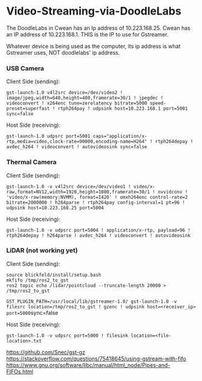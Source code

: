 # Video-Streaming-via-DoodleLabs

The DoodleLabs in Cwean has an Ip address of 10.223.168.25.
Cwean has an IP address of 10.223.168.1. THIS is the IP to use for Gstreamer.

Whatever device is being used as the computer, its ip address is what Gstreamer uses, NOT doodlelabs' ip address.

### USB Camera

Client Side (sending):

`gst-launch-1.0 v4l2src device=/dev/video2 ! image/jpeg,width=640,height=480,framerate=30/1 ! jpegdec ! videoconvert ! x264enc tune=zerolatency bitrate=5000 speed-preset=superfast ! rtph264pay ! udpsink host=10.223.168.1 port=5001 sync=false` 


Host Side (receiving):

`gst-launch-1.0 udpsrc port=5001 caps="application/x-rtp,media=video,clock-rate=90000,encoding-name=H264" ! rtph264depay ! avdec_h264 ! videoconvert ! autovideosink sync=false`


### Thermal Camera

Client Side (sending): 

`gst-launch-1.0 -v v4l2src device=/dev/video1 ! video/x-raw,format=NV12,width=1920,height=1080,framerate=30/1 ! nvvidconv ! 'video/x-raw(memory:NVMM), format=I420' ! omxh264enc control-rate=2 bitrate=2000000 ! h264parse ! rtph264pay config-interval=1 pt=96 ! udpsink host=10.223.168.25 port=5004`


Host Side (receiving):

`gst-launch-1.0 -v udpsrc port=5004 ! application/x-rtp, payload=96 ! rtph264depay ! h264parse ! avdec_h264 ! videoconvert ! autovideosink`


### LiDAR (not working yet)


Client Side (sending):
``` terminal
source blickfeld/install/setup.bash
mkfifo /tmp/ros2_to_gst
ros2 topic echo /lidar/pointcloud --truncate-length 20000 > /tmp/ros2_to_gst
```

`GST_PLUGIN_PATH=/usr/local/lib/gstreamer-1.0/ gst-launch-1.0 -v filesrc location=/tmp/ros2_to_gst ! gzenc ! udpsink host=<receiver_ip> port=5000`sync=false

Host Side (receiving):

`gst-launch-1.0 -v udpsrc port=5000 ! filesink location=<file-location>.txt`

https://github.com/Snec/gst-gz
https://stackoverflow.com/questions/75418645/using-gstream-with-fifo
https://www.gnu.org/software/libc/manual/html_node/Pipes-and-FIFOs.html
